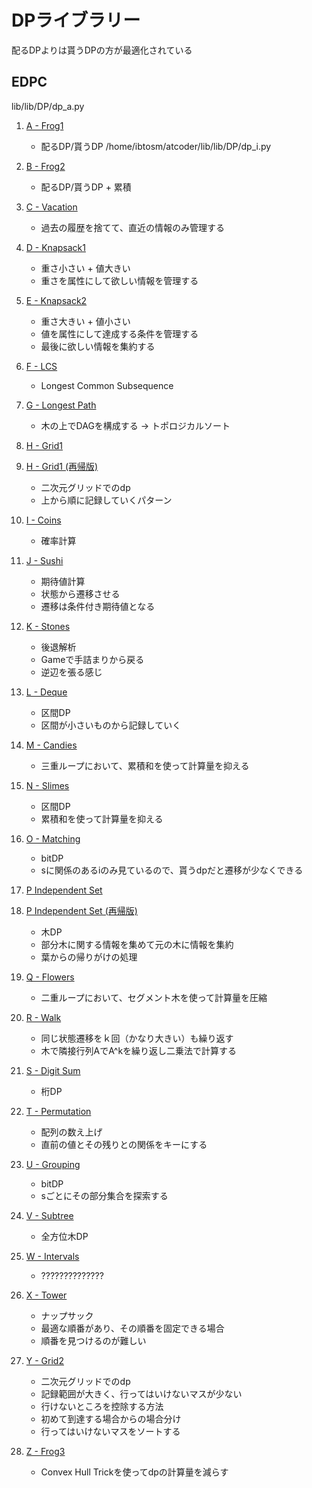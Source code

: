 # DPライブラリー

配るDPよりは貰うDPの方が最適化されている

## EDPC

lib/lib/DP/dp_a.py
1. [A - Frog1](lib/lib/DP/dp_a.py)
    - 配るDP/貰うDP
/home/ibtosm/atcoder/lib/lib/DP/dp_i.py
1. [B - Frog2](./DP/dp_b.py)
    - 配るDP/貰うDP + 累積

1. [C - Vacation](./DP/dp_c.py)
    - 過去の履歴を捨てて、直近の情報のみ管理する

1. [D - Knapsack1](./DP/dp_d.py)
    - 重さ小さい + 値大きい
    - 重さを属性にして欲しい情報を管理する

1. [E - Knapsack2](./DP/dp_e.py)
    - 重さ大きい + 値小さい
    - 値を属性にして達成する条件を管理する
    - 最後に欲しい情報を集約する

1. [F - LCS](./DP/dp_f.py)
    - Longest Common Subsequence

1. [G - Longest Path](./DP/dp_g.py)
    - 木の上でDAGを構成する -> トポロジカルソート

1. [H - Grid1](./DP/dp_h.py)
1. [H - Grid1 (再帰版)](./DP/dp_h_rec.py)
    - 二次元グリッドでのdp
    - 上から順に記録していくパターン

1. [I - Coins](./DP/dp_i.py)
    - 確率計算

1. [J - Sushi](./DP/dp_j.py)
    - 期待値計算
    - 状態から遷移させる
    - 遷移は条件付き期待値となる

1. [K - Stones](./DP/dp_k.py)
    - 後退解析
    - Gameで手詰まりから戻る
    - 逆辺を張る感じ

1. [L - Deque](./DP/dp_l.py)
    - 区間DP
    - 区間が小さいものから記録していく

1. [M - Candies](./DP/dp_m.py)
    - 三重ループにおいて、累積和を使って計算量を抑える

1. [N - Slimes](./DP/dp_n.py)
    - 区間DP
    - 累積和を使って計算量を抑える

1. [O - Matching](./DP/dp_o.py)
    - bitDP
    - sに関係のあるiのみ見ているので、貰うdpだと遷移が少なくできる


1. [P Independent Set](./DP/dp_p.py)
1. [P Independent Set (再帰版)](./DP/dp_p_rec.py)
    - 木DP
    - 部分木に関する情報を集めて元の木に情報を集約
    - 葉からの帰りがけの処理

1. [Q - Flowers](./DP/dp_q.py)
    - 二重ループにおいて、セグメント木を使って計算量を圧縮

1. [R - Walk](./DP/dp_r.py)
    - 同じ状態遷移をｋ回（かなり大きい）も繰り返す
    - 木で隣接行列AでA^kを繰り返し二乗法で計算する

1. [S - Digit Sum](./DP/dp_s.py)
    - 桁DP

1. [T - Permutation](./DP/dp_t.py)
    - 配列の数え上げ
    - 直前の値とその残りとの関係をキーにする

1. [U - Grouping](./DP/dp_u.py)
    - bitDP
    - sごとにその部分集合を探索する

1. [V - Subtree](./DP/dp_v.py)
    - 全方位木DP

1. [W - Intervals](./DP/dp_w.py)
    - ??????????????

1. [X - Tower](./DP/dp_x.py)
    - ナップサック
    - 最適な順番があり、その順番を固定できる場合
    - 順番を見つけるのが難しい

1. [Y - Grid2](./DP/dp_y.py)
    - 二次元グリッドでのdp
    - 記録範囲が大きく、行ってはいけないマスが少ない
    - 行けないところを控除する方法
    - 初めて到達する場合からの場合分け
    - 行ってはいけないマスをソートする

1. [Z - Frog3](./DP/dp_z.py)
    - Convex Hull Trickを使ってdpの計算量を減らす
